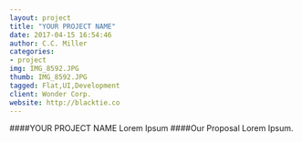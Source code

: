 ```yaml
---
layout: project
title: "YOUR PROJECT NAME"
date: 2017-04-15 16:54:46
author: C.C. Miller
categories:
- project
img: IMG_8592.JPG
thumb: IMG_8592.JPG
tagged: Flat,UI,Development
client: Wonder Corp.
website: http://blacktie.co
---
```

####YOUR PROJECT NAME
Lorem Ipsum
####Our Proposal
Lorem Ipsum.